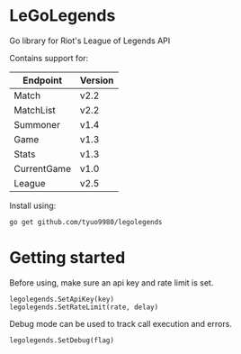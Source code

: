 # LeGoLegends
Go library for Riot's League of Legends API

Contains support for:

| Endpoint    | Version |
| ----------- | ------- |
| Match       | v2.2    |
| MatchList   | v2.2    |
| Summoner    | v1.4    |
| Game        | v1.3    |
| Stats       | v1.3    |
| CurrentGame | v1.0    |
| League      | v2.5    |

Install using:
```
go get github.com/tyuo9980/legolegends
```

# Getting started
Before using, make sure an api key and rate limit is set.
```
legolegends.SetApiKey(key)
legolegends.SetRateLimit(rate, delay)
```

Debug mode can be used to track call execution and errors.
```
legolegends.SetDebug(flag)
```
